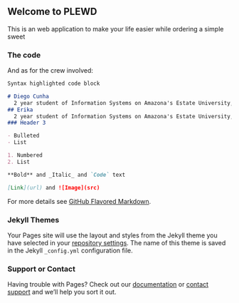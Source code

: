 ## Welcome to PLEWD

This is an web application to make your life easier while ordering a simple sweet

### The code

And as for the crew involved:

```markdown
Syntax highlighted code block

# Diego Cunha
  2 year student of Information Systems on Amazona's Estate University, one of the founders of the original idea of the app 
## Erika
  2 year student of Information Systems on Amazona's Estate University, one of the founders of the original idea of the app 
### Header 3

- Bulleted
- List

1. Numbered
2. List

**Bold** and _Italic_ and `Code` text

[Link](url) and ![Image](src)
```

For more details see [GitHub Flavored Markdown](https://guides.github.com/features/mastering-markdown/).

### Jekyll Themes

Your Pages site will use the layout and styles from the Jekyll theme you have selected in your [repository settings](https://github.com/WilliamFreitas217/PLEWD/settings). The name of this theme is saved in the Jekyll `_config.yml` configuration file.

### Support or Contact

Having trouble with Pages? Check out our [documentation](https://help.github.com/categories/github-pages-basics/) or [contact support](https://github.com/contact) and we’ll help you sort it out.
